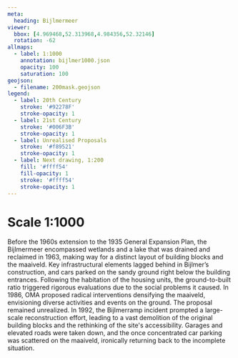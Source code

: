 ```yaml
---
meta:
  heading: Bijlmermeer
viewer:
  bbox: [4.969468,52.313968,4.984356,52.32146]
  rotation: -62
allmaps:
  - label: 1:1000
    annotation: bijlmer1000.json
    opacity: 100
    saturation: 100
geojson:
  - filename: 200mask.geojson
legend:
  - label: 20th Century
    stroke: '#92278F'
    stroke-opacity: 1
  - label: 21st Century
    stroke: '#006F3B'
    stroke-opacity: 1
  - label: Unrealised Proposals
    stroke: '#f89521'
    stroke-opacity: 1
  - label: Next drawing, 1:200
    fill: '#ffff54'
    fill-opacity: 1
    stroke: '#ffff54'
    stroke-opacity: 1
---
```

# Scale 1:1000

Before the 1960s extension to the 1935 General Expansion Plan, the Bijlmermeer encompassed wetlands and a lake that was drained and reclaimed in 1963, making way for a distinct layout of building blocks and the maaiveld. Key infrastructural elements lagged behind in Bijlmer’s construction, and cars parked on the sandy ground right below the building entrances. Following the habitation of the housing units, the ground-to-built ratio triggered rigorous evaluations due to the social problems it caused. In 1986, OMA proposed radical interventions densifying the maaiveld, envisioning diverse activities and events on the ground. The proposal remained unrealized. In 1992, the Bijlmerramp incident prompted a large-scale reconstruction effort, leading to a vast demolition of the original building blocks and the rethinking of the site's accessibility. Garages and elevated roads were taken down, and the once concentrated car parking was scattered on the maaiveld, ironically returning back to the incomplete situation.